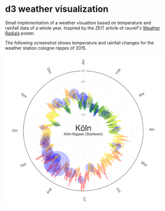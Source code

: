d3 weather visualization
========================

Small implementation of a weather visualtion based on temperature and rainfall data of a whole year. Inspired by the ZEIT article of raureif's [Weather Radials](http://www.weather-radials.com/) poster.

The following screenshot shows temperature and rainfall changes for the weather station cologne nippes of 2015.

![Screenshot](screenshot.png)

